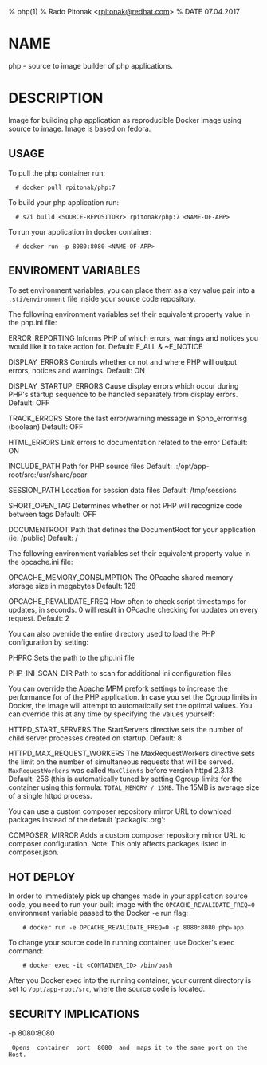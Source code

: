 % php(1)
% Rado Pitonak \<rpitonak@redhat.com\>
% DATE 07.04.2017

# NAME
php - source to image builder of php applications.

# DESCRIPTION
Image for building php application as reproducible Docker image using source to image. Image is based on fedora.
## USAGE

To pull the php container run:

      # docker pull rpitonak/php:7

To build your php application run:

      # s2i build <SOURCE-REPOSITORY> rpitonak/php:7 <NAME-OF-APP>

To run your application in docker container:

      # docker run -p 8080:8080 <NAME-OF-APP>

## ENVIROMENT VARIABLES

To set environment variables, you can place them as a key value pair into a `.sti/environment`
file inside your source code repository.

The following environment variables set their equivalent property value in the php.ini file:

ERROR_REPORTING
    Informs PHP of which errors, warnings and notices you would like it to take action for.
    Default: E_ALL & ~E_NOTICE

DISPLAY_ERRORS
    Controls whether or not and where PHP will output errors, notices and warnings.
    Default: ON

DISPLAY_STARTUP_ERRORS
    Cause display errors which occur during PHP's startup sequence to be handled separately from display errors.
    Default: OFF

TRACK_ERRORS
    Store the last error/warning message in $php_errormsg (boolean)
    Default: OFF

HTML_ERRORS
    Link errors to documentation related to the error
    Default: ON

INCLUDE_PATH
    Path for PHP source files
    Default: .:/opt/app-root/src:/usr/share/pear

SESSION_PATH
    Location for session data files
    Default: /tmp/sessions

SHORT_OPEN_TAG
    Determines whether or not PHP will recognize code between <? and ?> tags
    Default: OFF

DOCUMENTROOT
    Path that defines the DocumentRoot for your application (ie. /public)
    Default: /

The following environment variables set their equivalent property value in the opcache.ini file:

OPCACHE_MEMORY_CONSUMPTION
    The OPcache shared memory storage size in megabytes
    Default: 128

OPCACHE_REVALIDATE_FREQ
    How often to check script timestamps for updates, in seconds. 0 will result in OPcache checking for updates on every request.
    Default: 2

You can also override the entire directory used to load the PHP configuration by setting:   

PHPRC
    Sets the path to the php.ini file

PHP_INI_SCAN_DIR
    Path to scan for additional ini configuration files

You can override the Apache MPM prefork settings to increase the performance for of the PHP application. In case you set
the Cgroup limits in Docker, the image will attempt to automatically set the
optimal values. You can override this at any time by specifying the values
yourself:

HTTPD_START_SERVERS
  The StartServers directive sets the number of child server processes created on startup.
  Default: 8

HTTPD_MAX_REQUEST_WORKERS
  The MaxRequestWorkers directive sets the limit on the number of simultaneous requests that will be served.
  `MaxRequestWorkers` was called `MaxClients` before version httpd 2.3.13.
  Default: 256 (this is automatically tuned by setting Cgroup limits for the container using this formula:
    `TOTAL_MEMORY / 15MB`. The 15MB is average size of a single httpd process.

You can use a custom composer repository mirror URL to download packages instead of the default 'packagist.org':

COMPOSER_MIRROR
      Adds a custom composer repository mirror URL to composer configuration. Note: This only affects packages listed in composer.json.

## HOT DEPLOY

In order to immediately pick up changes made in your application source code, you need to run your built image with the `OPCACHE_REVALIDATE_FREQ=0` environment variable passed to the Docker `-e` run flag:

        # docker run -e OPCACHE_REVALIDATE_FREQ=0 -p 8080:8080 php-app

To change your source code in running container, use Docker's exec command:   

        # docker exec -it <CONTAINER_ID> /bin/bash

After you Docker exec into the running container, your current directory is set to `/opt/app-root/src`, where the source code is located.

## SECURITY IMPLICATIONS

-p 8080:8080

     Opens  container  port  8080  and  maps it to the same port on the Host.       
